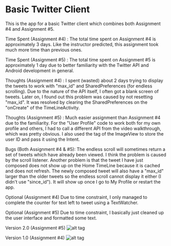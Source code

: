 Basic Twitter Client
====================

This is the app for a basic Twitter client which combines both Assignment #4 and Assignment #5. 

Time Spent (Assignment #4) :
The total time spent on Assignment #4 is approximately 3 days. Like the instructor predicted, this assignment took much more time than previous ones.

Time Spent (Assignment #5) :
The total time spent on Assignment #5 is approximately 1 day due to better familiarity with the Twitter API and Android development in general.

Thoughts (Assignment #4) :
I spent (wasted) about 2 days trying to display the tweets to work with "max_id" and SharedPreferences (for endless scrolling).
Due to the nature of the API itself, I often got a blank screen of tweets. Later on, I found out this problem was caused by not resetting "max_id".
It was resolved by clearing the SharedPreferences on the "onCreate" of the TimeLineActivity.

Thoughts (Assignment #5) :
Much easier assignment than Assignment #4 due to the familiarity. For the "User Profile" code to work both for my own profile and others, I had
to call a different API from the video walkthrough, which was pretty obvious. I also used the tag of the ImageView to store the user ID and pass it
using the Intent.

Bugs (Both Assignment #4 & #5):
The endless scroll will sometimes return a set of tweets which have already been viewed. I think the problem is caused
by the scroll listener. Another problem is that the tweet I have just composed does not show up on the Home TimeLine because it is cached and does
not refresh. The newly composed tweet will also have a "max_id" larger than the older tweets so the endless scroll cannot display it either
(I didn't use "since_id"). It will show up once I go to My Profile or restart the app.

Optional (Assignment #4)
Due to time constraint, I only managed to complete the counter for text left to tweet using a TextWatcher.

Optional (Assignment #5)
Due to time constraint, I basically just cleaned up the user interface and formatted some text.

Version 2.0 (Assignment #5)
![alt tag](https://github.com/wct0324/BasicTwitterClient/blob/master/Walkthrough_20141204.gif)

Version 1.0 (Assignment #4)
![alt tag](https://github.com/wct0324/BasicTwitterClient/blob/master/Walkthrough_20141128.gif)